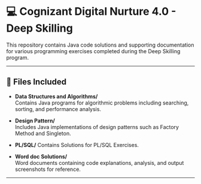 # 💻 Cognizant Digital Nurture 4.0 - Deep Skilling

This repository contains Java code solutions and supporting documentation for various programming exercises completed during the Deep Skilling program.

---

## 📂 Files Included

- **Data Structures and Algorithms/**  
  Contains Java programs for algorithmic problems including searching, sorting, and performance analysis.

- **Design Pattern/**  
  Includes Java implementations of design patterns such as Factory Method and Singleton.

- **PL/SQL/** 
  Contains Solutions for PL/SQL Exercises.

- **Word doc Solutions/**  
  Word documents containing code explanations, analysis, and output screenshots for reference.

---
